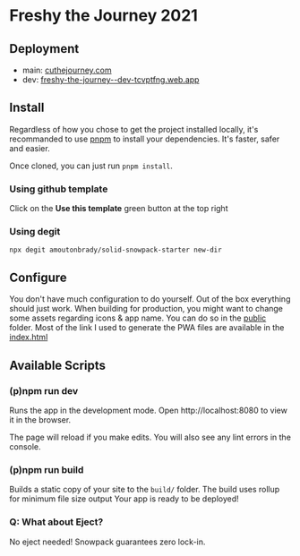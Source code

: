 # Freshy the Journey 2021

## Deployment 

- main: [cuthejourney.com](https://cuthejourney.com/)
- dev: [freshy-the-journey--dev-tcvptfng.web.app](https://freshy-the-journey--dev-tcvptfng.web.app/)

## Install

Regardless of how you chose to get the project installed locally, it's recommanded to use [pnpm](https://pnpm.js.org/) to install your dependencies. It's faster, safer and easier.

Once cloned, you can just run `pnpm install`.

### Using github template

Click on the **Use this template** green button at the top right

### Using degit

`npx degit amoutonbrady/solid-snowpack-starter new-dir`

## Configure

You don't have much configuration to do yourself. Out of the box everything should just work.
When building for production, you might want to change some assets regarding icons & app name. You can do so in the [public](./public) folder.
Most of the link I used to generate the PWA files are available in the [index.html](./public/index.html)

## Available Scripts

### (p)npm run dev

Runs the app in the development mode.
Open http://localhost:8080 to view it in the browser.

The page will reload if you make edits.
You will also see any lint errors in the console.

### (p)npm run build

Builds a static copy of your site to the `build/` folder.
The build uses rollup for minimum file size output
Your app is ready to be deployed!

### Q: What about Eject?

No eject needed! Snowpack guarantees zero lock-in.
